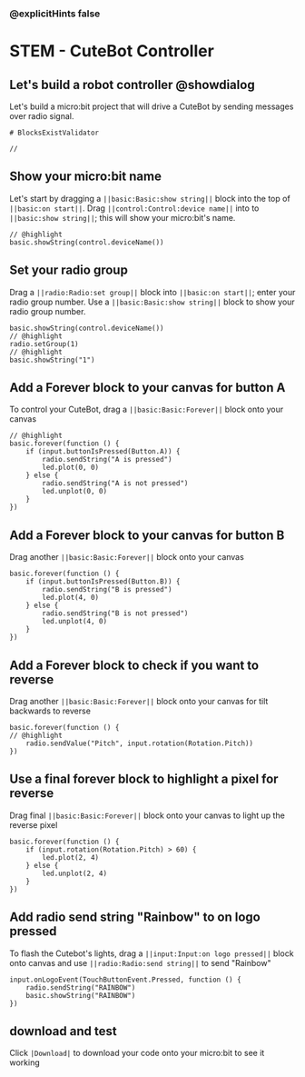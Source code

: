### @explicitHints false
# STEM - CuteBot Controller 
## Let's build a robot controller  @showdialog
Let's build a micro:bit project that will drive a CuteBot by sending messages over radio signal.
```validation.global
# BlocksExistValidator
```
```template
//
```
## Show your micro:bit name 
Let's start by dragging a ``||basic:Basic:show string||`` block into the top of ``||basic:on start||``.
Drag ``||control:Control:device name||`` into to ``||basic:show string||``; this will show your micro:bit's name. 

```blocks
// @highlight
basic.showString(control.deviceName())
```
## Set your radio group
Drag a ``||radio:Radio:set group||`` block into ``||basic:on start||``; enter your radio group number. Use a ``||basic:Basic:show string||`` block to show your radio group number. 
```blocks
basic.showString(control.deviceName())
// @highlight
radio.setGroup(1)
// @highlight
basic.showString("1")
```
## Add a Forever block to your canvas for button A
To control your CuteBot, drag a ``||basic:Basic:Forever||`` block onto your canvas
```blocks
// @highlight
basic.forever(function () {
    if (input.buttonIsPressed(Button.A)) {
        radio.sendString("A is pressed")
        led.plot(0, 0)
    } else {
        radio.sendString("A is not pressed")
        led.unplot(0, 0)
    }
})
```
## Add a Forever block to your canvas for button B
Drag another ``||basic:Basic:Forever||`` block onto your canvas
```blocks
basic.forever(function () {
    if (input.buttonIsPressed(Button.B)) {
        radio.sendString("B is pressed")
        led.plot(4, 0)
    } else {
        radio.sendString("B is not pressed")
        led.unplot(4, 0)
    }
})
```
## Add a Forever block to check if you want to reverse
Drag another ``||basic:Basic:Forever||`` block onto your canvas for tilt backwards to reverse
```blocks
basic.forever(function () {
// @highlight
    radio.sendValue("Pitch", input.rotation(Rotation.Pitch))
})
```
## Use a final forever block to highlight a pixel for reverse
Drag final ``||basic:Basic:Forever||`` block onto your canvas to light up the reverse pixel
```blocks
basic.forever(function () {
    if (input.rotation(Rotation.Pitch) > 60) {
        led.plot(2, 4)
    } else {
        led.unplot(2, 4)
    }
})
```
## Add radio send string "Rainbow" to on logo pressed 
To flash the Cutebot's lights, drag a ``||input:Input:on logo pressed||`` block onto canvas and use ``||radio:Radio:send string||`` to send "Rainbow" 
```blocks
input.onLogoEvent(TouchButtonEvent.Pressed, function () {
    radio.sendString("RAINBOW")
    basic.showString("RAINBOW")
})
```
## download and test
Click ``|Download|`` to download your code onto your micro:bit to see it working

<script src="https://makecode.com/gh-pages-embed.js"></script><script>makeCodeRender("{{ site.makecode.home_url }}", "{{ site.github.owner_name }}/{{ site.github.repository_name }}");</script>
